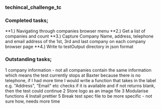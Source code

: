 ### techincal_challenge_tc

### Completed tasks;

**1.) Navigating through companies browser menu
**2.) Get a list of companies and count
**3.) Capture Company Name, address, telephone and email address of the 1st, 3rd and last company on each company browser page
**4.) Write to testOutput directory in json format

### Outstanding tasks;

1 company information - not all companies contain the same information which means the test currently stops at Baxter because there is no telephone, if I had more time I would write a function that takes in the label e.g. "Address", "Email" etc checks if it is available and if not returns blank, then the test could continue
2 Store logo as an image file
3 Modularise functions
4 Install prettier
5 Break test spec file to be more specific - not sure how, needs more time
